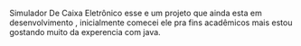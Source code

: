  Simulador De Caixa Eletrônico 
esse e um projeto que ainda  esta em desenvolvimento , inicialmente comecei ele pra fins acadêmicos   mais estou gostando muito da experencia com java.
